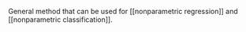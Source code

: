 General method that can be used for [[nonparametric regression]] and [[nonparametric classification]]. 

